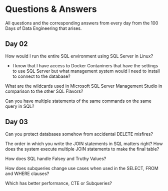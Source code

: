 # Questions & Answers

All questions and the corresponding answers from every day from the 100 Days of Data Engineering that arises.

## Day 02

How would I run the entire SQL environment using SQL Server in Linux?
- I know that I have access to Docker Contaniners that have the settings to use SQL Server but what management system would I need to install to connect to the database?

What are the wildcards used in Microsoft SQL Server Management Studio in comparison to the other SQL Flavors?

Can you have multiple statements of the same commands on the same query in SQL?

## Day 03

Can you protect databases somehow from accidental DELETE misfires?

The order in which you write the JOIN statements in SQL matters right? How does the system execute multiple JOIN statements to make the final table?

How does SQL handle Falsey and Truthy Values?

How does subqueries change use cases when used in the SELECT, FROM and WHERE clauses?

Which has better performance, CTE or Subqueries?
